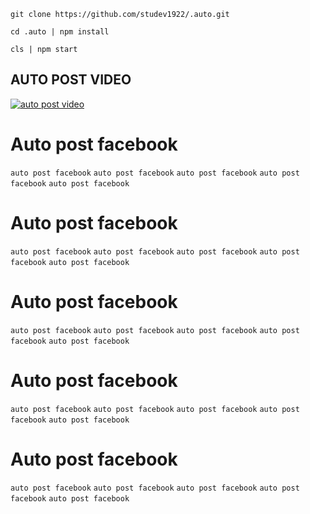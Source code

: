 ```
git clone https://github.com/studev1922/.auto.git
```
```
cd .auto | npm install
```
```
cls | npm start
```
## AUTO POST VIDEO
[![auto post video](https://img.youtube.com/vi/k4RPMu9Fp6s/maxresdefault.jpg)](https://youtu.be/k4RPMu9Fp6s)

# Auto post facebook
`auto post facebook` `auto post facebook` `auto post facebook` `auto post facebook` `auto post facebook`

# Auto post facebook
`auto post facebook` `auto post facebook` `auto post facebook` `auto post facebook` `auto post facebook`

# Auto post facebook
`auto post facebook` `auto post facebook` `auto post facebook` `auto post facebook` `auto post facebook`

# Auto post facebook
`auto post facebook` `auto post facebook` `auto post facebook` `auto post facebook` `auto post facebook`

# Auto post facebook
`auto post facebook` `auto post facebook` `auto post facebook` `auto post facebook` `auto post facebook`
